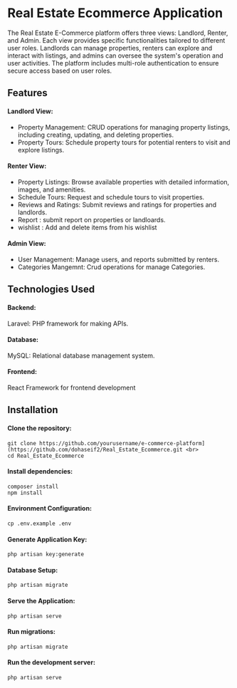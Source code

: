 # Real Estate Ecommerce Application

The Real Estate E-Commerce platform offers three views: Landlord, Renter, and Admin. Each view provides specific functionalities tailored to different user roles. Landlords can manage properties, renters can explore and interact with listings, and admins can oversee the system's operation and user activities. The platform includes multi-role authentication to ensure secure access based on user roles.

<h2>Features</h2>
<h4>Landlord View:</h4>

- Property Management: CRUD operations for managing property listings, including creating, updating, and deleting properties.
- Property Tours: Schedule property tours for potential renters to visit and explore listings.
  
<h4>Renter View:</h4>

- Property Listings: Browse available properties with detailed information, images, and amenities.
- Schedule Tours: Request and schedule tours to visit properties.
- Reviews and Ratings: Submit reviews and ratings for properties and landlords.
- Report : submit report on properties or landloards.
- wishlist : Add and delete items from his wishlist

<h4>Admin View:</h4>

- User Management: Manage users, and reports submitted by renters.
- Categories Mangemnt: Crud operations for manage Categories.


<h2>Technologies Used</h2>
<h4>Backend:</h4>

Laravel: PHP framework for making APIs.
<h4>Database:</h4>

MySQL: Relational database management system.
<h4>Frontend:</h4>
React Framework for frontend development 


## Installation
<h4>Clone the repository:</h4>

```
git clone https://github.com/yourusername/e-commerce-platform](https://github.com/dohaseif2/Real_Estate_Ecommerce.git <br>
cd Real_Estate_Ecommerce
```


<h4>Install dependencies:</h4>

```
composer install
npm install
```

<h4>Environment Configuration:</h4>

```
cp .env.example .env
```
<h4>Generate Application Key:</h4>

```
php artisan key:generate
```
<h4>Database Setup:</h4>

```
php artisan migrate
```
<h4>Serve the Application:</h4>

```
php artisan serve
```



<h4>Run migrations:</h4>

```
php artisan migrate
```
<h4>Run the development server:</h4>

```
php artisan serve
```
